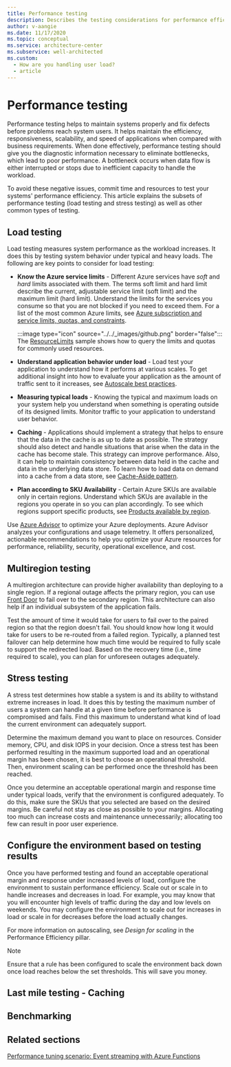 ```yaml
---
title: Performance testing
description: Describes the testing considerations for performance efficiency
author: v-aangie
ms.date: 11/17/2020
ms.topic: conceptual
ms.service: architecture-center
ms.subservice: well-architected
ms.custom:
  - How are you handling user load?
  - article
---
```


# Performance testing

Performance testing helps to maintain systems properly and fix defects before problems reach system users. It helps maintain the efficiency, responsiveness, scalability, and speed of applications when compared with business requirements. When done effectively, performance testing should give you the diagnostic information necessary to eliminate bottlenecks, which lead to poor performance. A bottleneck occurs when data flow is either interrupted or stops due to inefficient capacity to handle the workload.

To avoid these negative issues, commit time and resources to test your systems' performance efficiency. This article explains the subsets of performance testing (load testing and stress testing) as well as other common types of testing.

## Load testing

Load testing measures system performance as the workload increases. It does this by testing system behavior under typical and heavy loads. The following are key points to consider for load testing:

- **Know the Azure service limits** - Different Azure services have *soft* and *hard* limits associated with them. The terms soft limit and hard limit describe the current, adjustable service limit (soft limit) and the maximum limit (hard limit). Understand the limits for the services you consume so that you are not blocked if you need to exceed them. For a list of the most common Azure limits, see [Azure subscription and service limits, quotas, and constraints](https://docs.microsoft.com/azure/azure-resource-manager/management/azure-subscription-service-limits).

  :::image type="icon" source="../../_images/github.png" border="false"::: The [ResourceLimits](https://github.com/mspnp/samples/tree/master/OperationalExcellence/ResourceLimits) sample shows how to query the limits and quotas for commonly used resources.

- **Understand application behavior under load** - Load test your application to understand how it performs at various scales. To get additional insight into how to evaluate your application as the amount of traffic sent to it increases, see [Autoscale best practices](https://docs.microsoft.com/azure/azure-monitor/platform/autoscale-best-practices).

- **Measuring typical loads** - Knowing the typical and maximum loads on your system help you understand when something is operating outside of its designed limits.  Monitor traffic to your application to understand user behavior.

- **Caching** - Applications should implement a strategy that helps to ensure that the data in the cache is as up to date as possible. The strategy should also detect and handle situations that arise when the data in the cache has become stale. This strategy can improve performance. Also, it can help to maintain consistency between data held in the cache and data in the underlying data store. To learn how to load data on demand into a cache from a data store, see [Cache-Aside pattern](https://docs.microsoft.com/azure/architecture/patterns/cache-aside).

- **Plan according to SKU Availability** - Certain Azure SKUs are available only in certain regions. Understand which SKUs are available in the regions you operate in so you can plan accordingly. To see which regions support specific products, see [Products available by region](https://azure.microsoft.com/global-infrastructure/services/).

Use [Azure Advisor](https://azure.microsoft.com/services/advisor/) to optimize your Azure deployments. Azure Advisor analyzes your configurations and usage telemetry. It offers personalized, actionable recommendations to help you optimize your Azure resources for performance, reliability, security, operational excellence, and cost.

## Multiregion testing

A multiregion architecture can provide higher availability than deploying to a single region. If a regional outage affects the primary region, you can use [Front Door](https://docs.microsoft.com/azure/frontdoor/front-door-overview) to fail over to the secondary region. This architecture can also help if an individual subsystem of the application fails.

Test the amount of time it would take for users to fail over to the paired region so that the region doesn't fail. You should know how long it would take for users to be re-routed from a failed region. Typically, a planned test failover can help determine how much time would be required to fully scale to support the redirected load. Based on the recovery time (i.e., time required to scale), you can plan for unforeseen outages adequately.

## Stress testing

A stress test determines how stable a system is and its ability to withstand extreme increases in load. It does this by testing the maximum number of users a system can handle at a given time before performance is compromised and fails. Find this maximum to understand what kind of load the current environment can adequately support.

Determine the maximum demand you want to place on resources. Consider memory, CPU, and disk IOPS in your decision. Once a stress test has been performed resulting in the maximum supported load and an operational margin has been chosen, it is best to choose an operational threshold. Then, environment scaling can be performed once the threshold has been reached.

Once you determine an acceptable operational margin and response time under typical loads, verify that the environment is configured adequately. To do this, make sure the SKUs that you selected are based on the desired margins. Be careful not stay as close as possible to your margins. Allocating too much can increase costs and maintenance unnecessarily; allocating too few can result in poor user experience.

## Configure the environment based on testing results

Once you have performed testing and found an acceptable operational margin and response under increased levels of load, configure the environment to sustain performance efficiency. Scale out or scale in to handle increases and decreases in load. For example, you may know that you will encounter high levels of traffic during the day and low levels on weekends. You may configure the environment to scale out for increases in load or scale in for decreases before the load actually changes.

For more information on autoscaling, see *Design for scaling* in the Performance Efficiency pillar. <!--Add link-->

> [!NOTE]
> Ensure that a rule has been configured to scale the environment back down once load reaches below the set thresholds. This will save you money.

## Last mile testing - Caching


## Benchmarking



## Related sections
[Performance tuning scenario: Event streaming with Azure Functions](../../performance/event-streaming.md)